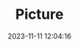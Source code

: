 ---
weight: 1
images:
- /images/edited/210.jpeg
title: Picture
date: 2023-11-11 12:04:16
tags: [luminar neo,work,24-70mm F2.8 DG DN | Art 019,ILCE-7M3,25.4,person,car,trafficlight]
---